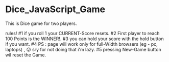 # Dice_JavaScript_Game
This is Dice game for two players.

rules!
#1 if you roll 1 your CURRENT-Score resets.
#2 First player to reach 100 Points is the WINNER!.
#3 you can hold your score with the hold button if you want.
#4 PS : page will work only for full-Width browsers (eg - pc, laptops) , 😝 sry for not doing that i'm lazy.
#5 pressing New-Game button wil reset the Game.
